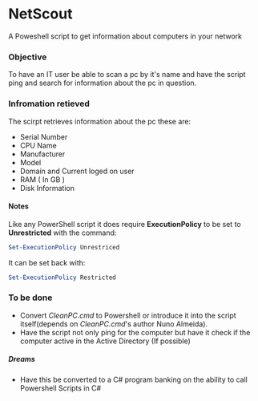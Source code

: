 # NetScout
A Poweshell script to get information about computers in your network

### Objective
To have an IT user be able to scan a pc by it's name and have the script ping and search for information about the pc in question.

### Infromation retieved
The scirpt retrieves information about the pc these are:
* Serial Number
* CPU Name
* Manufacturer
* Model
* Domain and Current loged on user
* RAM ( In GB )
* Disk Information

#### Notes
Like any PowerShell script it does require **ExecutionPolicy** to be set to **Unrestricted** with the command:
```powershell
Set-ExecutionPolicy Unrestriced
```
It can be set back with:
```powershell
Set-ExecutionPolicy Restricted
```

### To be done
* Convert _CleanPC.cmd_ to Powershell or introduce it into the script itself(depends on _CleanPC.cmd_'s author Nuno Almeida).
* Have the script not only ping for the computer but have it check if the computer active in the Active Directory (If possible)

##### Dreams
* Have this be converted to a C# program banking on the ability to call Powershell Scripts in C#
